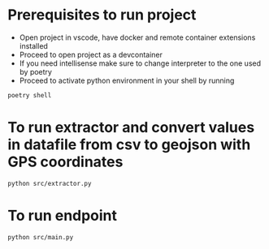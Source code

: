 # Prerequisites to run project
- Open project in vscode, have docker and remote container extensions installed
- Proceed to open project as a devcontainer
- If you need intellisense make sure to change interpreter to the one used by poetry
- Proceed to activate python environment in your shell by running
```
poetry shell
```

# To run extractor and convert values in datafile from csv to geojson with GPS coordinates
```
python src/extractor.py
```

# To run endpoint
```
python src/main.py
```